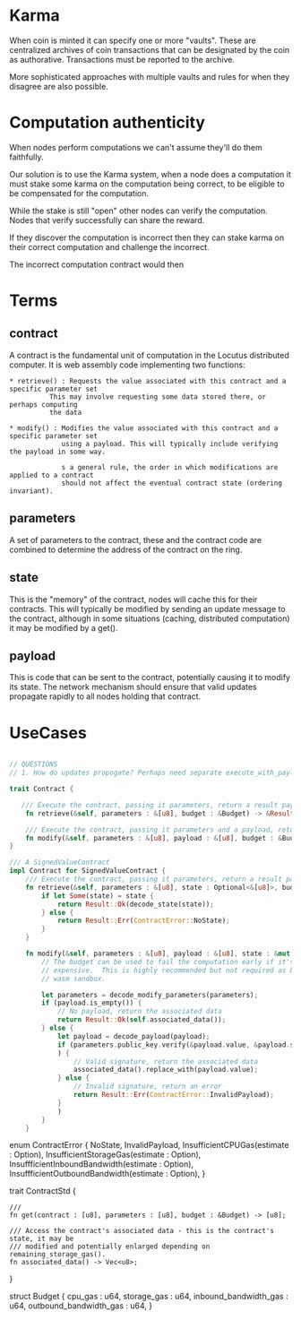 
# Karma

When coin is minted it can specify one or more "vaults". These are centralized
archives of coin transactions that can be designated by the coin as authorative.
Transactions must be reported to the archive.

More sophisticated approaches with multiple vaults and rules for when they
disagree are also possible.

# Computation authenticity

When nodes perform computations we can't assume they'll do them faithfully.

Our solution is to use the Karma system, when a node does a computation it
must stake some karma on the computation being correct, to be eligible to
be compensated for the computation.

While the stake is still "open" other nodes can verify the computation.
Nodes that verify successfully can share the reward.

If they discover the computation is incorrect then they can stake karma on their
correct computation and challenge the incorrect.

The incorrect computation contract would then 

# Terms

## contract

A contract is the fundamental unit of computation in the Locutus distributed computer.
It is web assembly code implementing two functions:

    * retrieve() : Requests the value associated with this contract and a specific parameter set
              This may involve requesting some data stored there, or perhaps computing
              the data

    * modify() : Modifies the value associated with this contract and a specific parameter set  
                 using a payload. This will typically include verifying the payload in some way.
                 
                 s a general rule, the order in which modifications are applied to a contract
                 should not affect the eventual contract state (ordering invariant).


## parameters
A set of parameters to the contract, these and the contract code are combined to determine
the address of the contract on the ring.

## state
This is the "memory" of the contract, nodes will cache this for their contracts. This will
typically be modified by sending an update message to the contract, although in some situations
(caching, distributed computation) it may be modified by a get().

## payload
This is code that can be sent to the contract, potentially causing it to modify its state.
The network mechanism should ensure that valid updates propagate rapidly to all nodes
holding that contract.

# UseCases


```rust

// QUESTIONS
// 1. How do updates propogate? Perhaps need separate execute_with_payload? or put?

trait Contract {

   /// Execute the contract, passing it parameters, return a result payload
    fn retrieve(&self, parameters : &[u8], budget : &Budget) -> &Result<[u8], ContractError>;

    /// Execute the contract, passing it parameters and a payload, returns an optional result payload
    fn modify(&self, parameters : &[u8], payload : &[u8], budget : &Budget) -> &Result<Option<[u8]>, ContractError>;
}

/// A SignedValueContract 
impl Contract for SignedValueContract {
    /// Execute the contract, passing it parameters, return a result payload
    fn retrieve(&self, parameters : &[u8], state : Optional<&[u8]>, budget : &Budget) -> &Result<[u8], ContractError> {
        if let Some(state) = state {
            return Result::Ok(decode_state(state));
        } else {
            return Result::Err(ContractError::NoState);
        }
    }

    fn modify(&self, parameters : &[u8], payload : &[u8], state : &mut [u8], budget : &Budget) -> Result<[u8], ContractError> {
        // The budget can be used to fail the computation early if it's clear it will be too 
        // expensive.  This is highly recommended but not required as budgets are enforced outside the
        // wasm sandbox.

        let parameters = decode_modify_parameters(parameters);
        if (payload.is_empty()) {
            // No payload, return the associated data
            return Result::Ok(self.associated_data());
        } else {
            let payload = decode_payload(payload);
            if (parameters.public_key.verify(&payload.value, &payload.signature)( P
            ) {
                // Valid signature, return the associated data
                associated_data().replace_with(payload.value);
            } else {
                // Invalid signature, return an error
                return Result::Err(ContractError::InvalidPayload);
            }
            )
        }
    }

```


enum ContractError {
    NoState,
    InvalidPayload,
    InsufficientCPUGas(estimate : Option<u64>),
    InsufficientStorageGas(estimate : Option<u64>),
    InsuffficientInboundBandwidth(estimate : Option<u64>),
    InsuffficientOutboundBandwidth(estimate : Option<u64>),
}

trait ContractStd {

    ///
    fn get(contract : [u8], parameters : [u8], budget : &Budget) -> [u8];

    /// Access the contract's associated data - this is the contract's state, it may be
    /// modified and potentially enlarged depending on remaining_storage_gas().
    fn associated_data() -> Vec<u8>;

}

struct Budget {
    cpu_gas : u64,
    storage_gas : u64,
    inbound_bandwidth_gas : u64,
    outbound_bandwidth_gas : u64,
}

